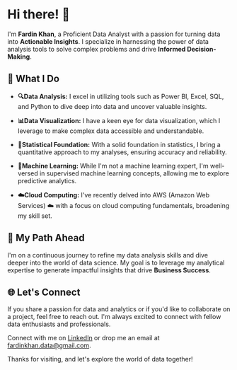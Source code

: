# Hi there! 👋

I'm **Fardin Khan**, a Proficient Data Analyst with a passion for turning data into **Actionable Insights**. I specialize in harnessing the power of data analysis tools to solve complex problems and drive **Informed Decision-Making**.

## 🌟 What I Do

- **🔍Data Analysis:** I excel in utilizing tools such as Power BI, Excel, SQL, and Python to dive deep into data and uncover valuable insights.

- **📊Data Visualization:** I have a keen eye for data visualization, which I leverage to make complex data accessible and understandable.

- **🔢Statistical Foundation:** With a solid foundation in statistics, I bring a quantitative approach to my analyses, ensuring accuracy and reliability.

- **🤖Machine Learning:** While I'm not a machine learning expert, I'm well-versed in supervised machine learning concepts, allowing me to explore predictive analytics.

- **☁️Cloud Computing:** I've recently delved into AWS (Amazon Web Services) ☁️ with a focus on cloud computing fundamentals, broadening my skill set.

## 🚀 My Path Ahead

I'm on a continuous journey to refine my data analysis skills and dive deeper into the world of data science. My goal is to leverage my analytical expertise to generate impactful insights that drive **Business Success**.

## 🌐 Let's Connect

If you share a passion for data and analytics or if you'd like to collaborate on a project, feel free to reach out. I'm always excited to connect with fellow data enthusiasts and professionals.

Connect with me on [LinkedIn](https://www.linkedin.com/in/fardin-khan-74b675268/) or drop me an email at [fardinkhan.data@gmail.com](mailto:fardinkhan.data@gmail.com).

Thanks for visiting, and let's explore the world of data together!
